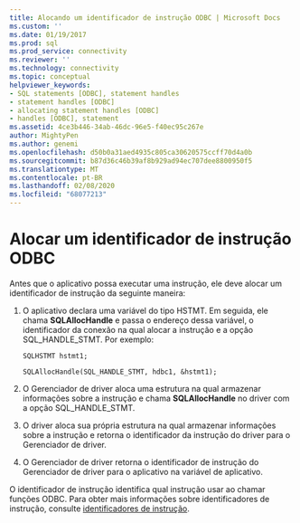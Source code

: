 ```yaml
---
title: Alocando um identificador de instrução ODBC | Microsoft Docs
ms.custom: ''
ms.date: 01/19/2017
ms.prod: sql
ms.prod_service: connectivity
ms.reviewer: ''
ms.technology: connectivity
ms.topic: conceptual
helpviewer_keywords:
- SQL statements [ODBC], statement handles
- statement handles [ODBC]
- allocating statement handles [ODBC]
- handles [ODBC], statement
ms.assetid: 4ce3b446-34ab-46dc-96e5-f40ec95c267e
author: MightyPen
ms.author: genemi
ms.openlocfilehash: d50b0a31aed4935c805ca30620575ccff70d4a0b
ms.sourcegitcommit: b87d36c46b39af8b929ad94ec707dee8800950f5
ms.translationtype: MT
ms.contentlocale: pt-BR
ms.lasthandoff: 02/08/2020
ms.locfileid: "68077213"
---
```

# <a name="allocating-a-statement-handle-odbc"></a>Alocar um identificador de instrução ODBC
Antes que o aplicativo possa executar uma instrução, ele deve alocar um identificador de instrução da seguinte maneira:  
  
1.  O aplicativo declara uma variável do tipo HSTMT. Em seguida, ele chama **SQLAllocHandle** e passa o endereço dessa variável, o identificador da conexão na qual alocar a instrução e a opção SQL_HANDLE_STMT. Por exemplo:  
  
    ```  
    SQLHSTMT hstmt1;  
  
    SQLAllocHandle(SQL_HANDLE_STMT, hdbc1, &hstmt1);  
    ```  
  
2.  O Gerenciador de driver aloca uma estrutura na qual armazenar informações sobre a instrução e chama **SQLAllocHandle** no driver com a opção SQL_HANDLE_STMT.  
  
3.  O driver aloca sua própria estrutura na qual armazenar informações sobre a instrução e retorna o identificador da instrução do driver para o Gerenciador de driver.  
  
4.  O Gerenciador de driver retorna o identificador de instrução do Gerenciador de driver para o aplicativo na variável de aplicativo.  
  
 O identificador de instrução identifica qual instrução usar ao chamar funções ODBC. Para obter mais informações sobre identificadores de instrução, consulte [identificadores de instrução](../../../odbc/reference/develop-app/statement-handles.md).
